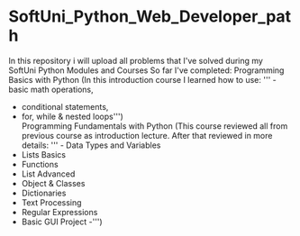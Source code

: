 # SoftUni_Python_Web_Developer_path

In this repository i will upload all problems that I've solved during my SoftUni Python Modules and Courses
So far I've completed: Programming Basics with Python (In this introduction course I learned how to use:
 ''' - basic math operations,
  - conditional statements,
  - for, while & nested loops''')<br/>
  Programming Fundamentals with Python (This course reviewed all from previous course as introduction lecture. After that reviewed in more details:
 ''' - Data Types and Variables
 - Lists Basics
 - Functions
 - List Advanced
 - Object & Classes
 - Dictionaries
 - Text Processing
 - Regular Expressions
 - Basic GUI Project
 -''')
